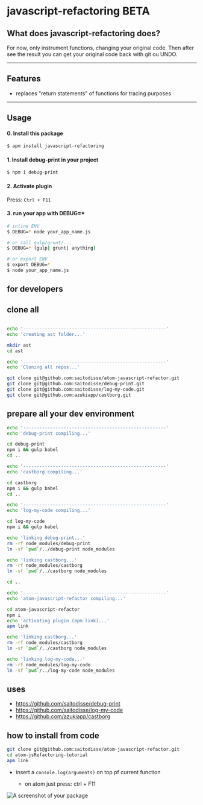 # javascript-refactoring BETA

## What does javascript-refactoring does?

For now, only instrument functions, changing your original code. Then after see the result you can get your original code back with git ou UNDO.

-----------------

## Features

- replaces "return statements" of functions for tracing purposes

-----------------

## Usage

#### 0. Install this package

```sh
$ apm install javascript-refactoring
```

#### 1. Install debug-print in your project

```sh
$ npm i debug-print
```

#### 2. Activate plugin

Press: `Ctrl + F11`

#### 3. run your app with DEBUG=*

```sh
# inline ENV
$ DEBUG=* node your_app_name.js

# or call gulp/grunt/...
$ DEBUG=* (gulp| grunt| anything)

# or export ENV
$ export DEBUG=*
$ node your_app_name.js
```

for developers
------------------------

## clone all

```sh

echo '-----------------------------------------------------'
echo 'creating ast folder...'

mkdir ast
cd ast

echo '-----------------------------------------------------'
echo 'Cloning all repos...'

git clone git@github.com:saitodisse/atom-javascript-refactor.git
git clone git@github.com:saitodisse/debug-print.git
git clone git@github.com:saitodisse/log-my-code.git
git clone git@github.com:azukiapp/castborg.git
```

## prepare all your dev environment

```sh
echo '-----------------------------------------------------'
echo 'debug-print compiling...'

cd debug-print
npm i && gulp babel
cd ..

echo '-----------------------------------------------------'
echo 'castborg compiling...'

cd castborg
npm i && gulp babel
cd ..

echo '-----------------------------------------------------'
echo 'log-my-code compiling...'

cd log-my-code
npm i && gulp babel

echo 'linking debug-print...'
rm -rf node_modules/debug-print
ln -sf `pwd`/../debug-print node_modules

echo 'linking castborg...'
rm -rf node_modules/castborg
ln -sf `pwd`/../castborg node_modules

cd ..

echo '-----------------------------------------------------'
echo 'atom-javascript-refactor compiling...'

cd atom-javascript-refactor
npm i
echo 'activating plugin (apm link)...'
apm link

echo 'linking castborg...'
rm -rf node_modules/castborg
ln -sf `pwd`/../castborg node_modules

echo 'linking log-my-code...'
rm -rf node_modules/log-my-code
ln -sf `pwd`/../log-my-code node_modules

```

## uses

- https://github.com/saitodisse/debug-print
- https://github.com/saitodisse/log-my-code
- https://github.com/azukiapp/castborg


## how to install from code

```sh
git clone git@github.com:saitodisse/atom-javascript-refactor.git
cd atom-jsRefactoring-tutorial
apm link
```

- insert a `console.log(arguments)` on top pf current function

  - on atom just press: ctrl + F11


![A screenshot of your package](https://f.cloud.github.com/assets/69169/2290250/c35d867a-a017-11e3-86be-cd7c5bf3ff9b.gif)
